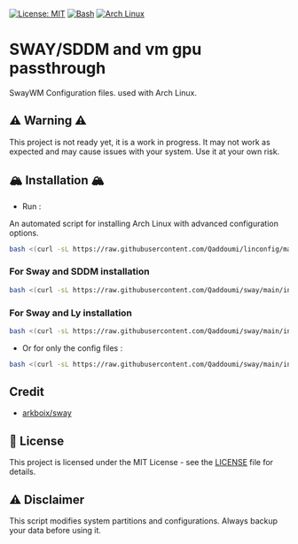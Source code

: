 [![License: MIT](https://img.shields.io/badge/License-MIT-yellow.svg)](https://opensource.org/licenses/MIT)
[![Bash](https://img.shields.io/badge/Made%20with-Bash-1f425f.svg)](https://www.gnu.org/software/bash/)
[![Arch Linux](https://img.shields.io/badge/Arch%20Linux-1793D1?logo=arch-linux&logoColor=fff)](https://archlinux.org)

# SWAY/SDDM and vm gpu passthrough

SwayWM Configuration files. used with Arch Linux.

## ⚠️ Warning ⚠️
This project is not ready yet, it is a work in progress. It may not work as expected and may cause issues with your system. Use it at your own risk.


## 🏔️ Installation 🏔️

- Run :

An automated script for installing Arch Linux with advanced configuration options.
```bash
bash <(curl -sL https://raw.githubusercontent.com/Qaddoumi/linconfig/main/linux/archinstall.sh)
```

### For Sway and SDDM installation
``` bash
bash <(curl -sL https://raw.githubusercontent.com/Qaddoumi/sway/main/install.sh) --login-manager sddm
```

### For Sway and Ly installation
``` bash
bash <(curl -sL https://raw.githubusercontent.com/Qaddoumi/sway/main/install.sh) --login-manager ly
```

- Or for only the config files :

``` bash
bash <(curl -sL https://raw.githubusercontent.com/Qaddoumi/sway/main/installconfig.sh)
```


## Credit
- [arkboix/sway](https://github.com/arkboix/sway)


## 📜 License

This project is licensed under the MIT License - see the [LICENSE](LICENSE) file for details.

## ⚠️ Disclaimer

This script modifies system partitions and configurations. Always backup your data before using it.
